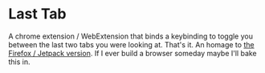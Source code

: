 # Last Tab

A chrome extension / WebExtension that binds a keybinding to toggle you between the last two tabs you were looking at. That's it. An homage to [the Firefox / Jetpack version](https://github.com/canuckistani/last-tab). If I ever build a browser someday maybe I'll bake this in.
